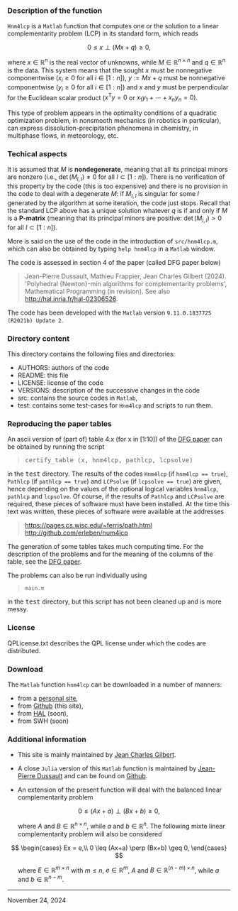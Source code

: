### Description of the function

`Hnm4lcp` is a `Matlab` function that computes one or the solution to a
linear complementarity problem (LCP) in its standard form, which reads

$$
0 \leq x \perp (Mx+q) \geq 0,
$$

where $x \in \mathbb{R}^n$ is the real vector of unknowns, while $M \in
\mathbb{R}^{n\times n}$ and $q \in \mathbb{R}^n$ is the data. This
system means that the sought $x$ must be nonnegative componentwise
($x_i\geq0$ for all $i\in[1:n]$), $y := Mx+q$ must be nonnegative
componentwise ($y_i\geq0$ for all $i\in[1:n]$) and $x$ and $y$ must be
perpendicular for the Euclidean scalar product ($x^\mathsf{T}y = 0$ or
$x_1y_1+\cdots+x_ny_n=0$).

This type of problem appears in the optimality conditions of a quadratic
optimization problem, in nonsmooth mechanics (in robotics in
particular), can express dissolution-precipitation phenomena in
chemistry, in multiphase flows, in meteorology, etc.


### Techical aspects

It is assumed that $M$ is <b>nondegenerate</b>, meaning that all its
principal minors are nonzero (i.e., $\det(M_{I,I}) \ne 0$ for all
$I\subset [1:n]$). There is no verification of this property by the code
(this is too expensive) and there is no provision in the code to deal
with a degenerate $M$: if $M_{I,I}$ is singular for some $I$ generated
by the algorithm at some iteration, the code just stops. Recall that the
standard LCP above has a unique solution whatever $q$ is if and only if
$M$ is a <b>P-matrix</b> (meaning that its principal minors are
positive: $\det(M_{I,I}) > 0$ for all $I\subset [1:n]$).

More is said on the use of the code in the introduction of
<code>src/hnm4lcp.m</code>, which can also be obtained by typing `help
hnm4lcp` in a `Matlab` window.

The code is assessed in section 4 of the paper (called DFG paper below)

>  Jean-Pierre Dussault, Mathieu Frappier, Jean Charles Gilbert (2024).
   'Polyhedral {Newton}-min algorithms for complementarity problems',
   Mathematical Programming (in revision). See also <a
   href="http://hal.inria.fr/hal-02306526"
   target="_blank">http://hal.inria.fr/hal-02306526</a>.

The code has been developed with the `Matlab` version `9.11.0.1837725
(R2021b) Update 2`.


### Directory content

This directory contains the following files and directories:
- AUTHORS: authors of the code
- README: this file
- LICENSE: license of the code
- VERSIONS: description of the successive changes in the code
- src: contains the source codes in `Matlab`,
- test: contains some test-cases for `Hnm4lcp` and scripts to run them.


### Reproducing the paper tables

An ascii version of (part of) table 4.x (for x in [1:10]) of the <a
href="http://hal.inria.fr/hal-02306526" target="_blank">DFG paper</a>
can be obtained by running the script

>  <tt>certify_table (x, hnm4lcp, pathlcp, lcpsolve)</tt>

in the <tt>test</tt> directory. The results of the codes `Hnm4lcp` (if
`hnm4lcp == true`), `Pathlcp` (if `pathlcp == true`) and `LCPsolve` (if
`lcpsolve == true`) are given, hence depending on the values of the
optional logical variables `hnm4lcp`, `pathlcp` and `lcpsolve`. Of
course, if the results of `Pathlcp` and `LCPsolve` are required, these
pieces of software must have been installed. At the time this text was
written, these pieces of software were available at the addresses

>  https://pages.cs.wisc.edu/~ferris/path.html<br>
>  http://github.com/erleben/num4lcp

The generation of some tables takes much computing time. For the
description of the problems and for the meaning of the columns of the
table, see the <a href="http://hal.inria.fr/hal-02306526"
target="_blank">DFG paper</a>.

The problems can also be run individually using

>  `main.m`

in the <tt>test</tt> directory, but this script has not been cleaned up
and is more messy.


### License

QPLicense.txt describes the QPL license under which the codes are
distributed.


### Download

The `Matlab` function `hnm4lcp` can be downloaded in a number of
manners:
- from a <a
  href="https://who.rocq.inria.fr/Jean-Charles.Gilbert/codes/hnm4lcp/hnm4lcp.html"
  target="_blank">personal site</a>,
- from <a href="https://github.com/gilbert-jch/hnm4lcp"
  target="_blank">Github</a> (this site),
- from <a href="https://hal.science/hal-04799965v1">HAL</a> (soon),
- from SWH (soon)


### Additional information

<ul>

<li>

This site is mainly maintained by <a
href="https://who.rocq.inria.fr/Jean-Charles.Gilbert/"
target="_blank">Jean Charles Gilbert</a>.

<li>

A close `Julia` version of this `Matlab` function is maintained by <a
href="jean-pierre.dussault@usherbrooke.ca" target="_blank">Jean-Pierre
Dussault</a> and can be found on <a
href="https://github.com/vepiteski/HNM4CP.jl"
target="_blank">Github</a>.

<li>

An extension of the present function will deal with the balanced linear
complementarity problem

</ul>

$$
0 \leq (Ax+a) \perp (Bx+b) \geq 0,
$$

<ul>

where $A$ and $B\in\mathbb{R}^{n\times n}$, while $a$ and
$b\in\mathbb{R}^n$. The following mixte linear complementarity problem
will also be considered

</ul>

$$
\begin{cases}
Ex = e,\\
0 \leq (Ax+a) \perp (Bx+b) \geq 0,
\end{cases}
$$

<ul>

where $E\in\mathbb{R}^{m\times n}$ with $m\leq n$, $e\in\mathbb{R}^m$,
$A$ and $B\in\mathbb{R}^{(n-m)\times n}$, while $a$ and
$b\in\mathbb{R}^{n-m}$.

</ul>



------------------------------------------------------------------------

November 24, 2024
